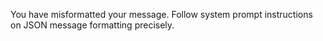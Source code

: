 You have misformatted your message. Follow system prompt instructions on JSON message formatting precisely.